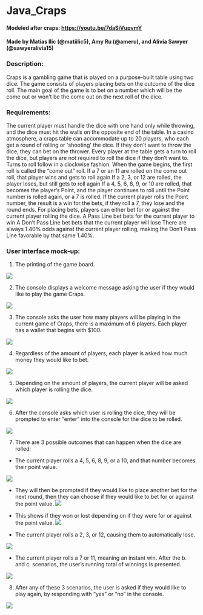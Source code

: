# Java_Craps

#### Modeled after craps: https://youtu.be/7daSiVupvmY
#### Made by Matias Ilic (@matiilic5), Amy Ru (@ameru), and Alivia Sawyer (@sawyeralivia15)

### Description:
Craps is a gambling game that is played on a purpose-built table using two dice. The game consists of players placing bets on the outcome of the dice roll. The main goal of the game is to bet on a number which will be the come out or won't be the come out on the next roll of the dice.
 
### Requirements:
The current player must handle the dice with one hand only while throwing, and the dice must hit the walls on the opposite end of the table. In a casino atmosphere, a craps table can accommodate up to 20 players, who each get a round of rolling or 'shooting' the dice. If they don't want to throw the dice, they can bet on the thrower. Every player at the table gets a turn to roll the dice, but players are not required to roll the dice if they don’t want to. Turns to roll follow in a clockwise fashion. When the game begins, the first roll is called the “come out” roll. 
If a 7 or an 11 are rolled on the come out roll, that player wins and gets to roll again 
If a 2, 3, or 12 are rolled, the player loses, but still gets to roll again
If a 4, 5, 6, 8, 9, or 10 are rolled, that becomes the player’s Point, and the player continues to roll until the Point number is rolled again, or a 7 is rolled.
If the current player rolls the Point number, the result is a win for the bets, if they roll a 7, they lose and the round ends. 
For placing bets, players can either bet for or against the current player rolling the dice. 
A Pass Line bet bets for the current player to win
A Don’t Pass Line bet  bets that the current player will lose
There are always 1.40% odds against the current player rolling, making the Don’t Pass Line favorable by that same 1.40%. 

### User interface mock-up:
1. The printing of the game board.
<img src = https://github.com/ameru/java_craps/blob/master/readme_images/1.png>

2. The console displays a welcome message asking the user if they would like to play the game Craps.
<img src = https://github.com/ameru/java_craps/blob/master/readme_images/2.png>

3. The console asks the user how many players will be playing in the current game of Craps, there is a maximum of 6 players. Each player has a wallet that begins with $100.
<img src = https://github.com/ameru/java_craps/blob/master/readme_images/3.png>

4. Regardless of the amount of players, each  player is asked how much money they would like to bet.
<img src = https://github.com/ameru/java_craps/blob/master/readme_images/4.png>

5. Depending on the amount of players, the current player will be asked which player is rolling the dice.
<img src = https://github.com/ameru/java_craps/blob/master/readme_images/5.png>

6. After the console asks which user is rolling the dice, they will be prompted to enter “enter” into the console for the dice to be rolled.
<img src = https://github.com/ameru/java_craps/blob/master/readme_images/6.png>

7. There are 3 possible outcomes that can happen when the dice are rolled:
  * The current player rolls a 4, 5, 6, 8, 9, or a 10, and that number becomes their point value.
<img src = https://github.com/ameru/java_craps/blob/master/readme_images/7.png>

   * They will then be prompted if they would like to place another bet for the next round, then they can choose if they would like to bet for or against the point value.
    <img src = https://github.com/ameru/java_craps/blob/master/readme_images/7i.png>
  
   * This shows if they won or lost depending on if they were for or against the point value.
    <img src = https://github.com/ameru/java_craps/blob/master/readme_images/7ii.png>

  * The current player rolls a 2, 3, or 12, causing them to automatically lose.
   <img src = https://github.com/ameru/java_craps/blob/master/readme_images/7b.png>
  
  * The current player rolls a 7 or 11, meaning an instant win. After the b. and c. scenarios, the user’s running total of winnings is presented.
   <img src = https://github.com/ameru/java_craps/blob/master/readme_images/7c.png>

8. After any of these 3 scenarios, the user is asked if they would like to play again, by responding with “yes” or “no” in the console.
 <img src = https://github.com/ameru/java_craps/blob/master/readme_images/8.png>
